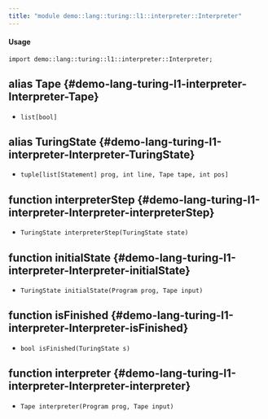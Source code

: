 ```yaml
---
title: "module demo::lang::turing::l1::interpreter::Interpreter"
---
```


#### Usage

`import demo::lang::turing::l1::interpreter::Interpreter;`

## alias Tape {#demo-lang-turing-l1-interpreter-Interpreter-Tape}

* `list[bool]`

## alias TuringState {#demo-lang-turing-l1-interpreter-Interpreter-TuringState}

* `tuple[list[Statement] prog, int line, Tape tape, int pos]`

## function interpreterStep {#demo-lang-turing-l1-interpreter-Interpreter-interpreterStep}

* ``TuringState interpreterStep(TuringState state)``

## function initialState {#demo-lang-turing-l1-interpreter-Interpreter-initialState}

* ``TuringState initialState(Program prog, Tape input)``

## function isFinished {#demo-lang-turing-l1-interpreter-Interpreter-isFinished}

* ``bool isFinished(TuringState s)``

## function interpreter {#demo-lang-turing-l1-interpreter-Interpreter-interpreter}

* ``Tape interpreter(Program prog, Tape input)``

